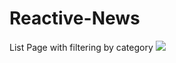 # Reactive-News
List Page with filtering by category
![](https://github.com/RajatChandel/Reactive-News/blob/master/List.gif)
